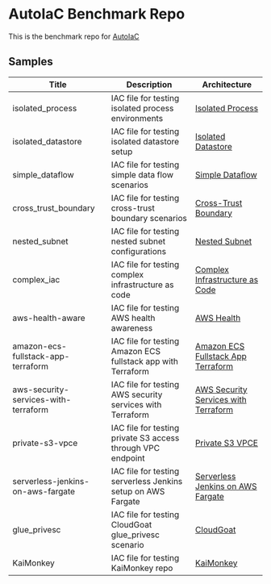 # AutoIaC Benchmark Repo

This is the benchmark repo for [AutoIaC](https://github.com/mekanican/AutoIaC.git)


## Samples

| Title                                | Description                                         | Architecture                  |
|--------------------------------------|-----------------------------------------------------|----------------------------------|
| isolated_process                     | IAC file for testing isolated process environments               | [Isolated Process](architecture/isolated_process.md)               |
| isolated_datastore                   | IAC file for testing isolated datastore setup                    | [Isolated Datastore](architecture/isolated_datastore.md)                     |
| simple_dataflow                      | IAC file for testing simple data flow scenarios                  | [Simple Dataflow](architecture/simple_dataflow.md)                        |
| cross_trust_boundary                 | IAC file for testing cross-trust boundary scenarios              | [Cross-Trust Boundary](architecture/cross_trust_boundary.md)                         |
| nested_subnet                        | IAC file for testing nested subnet configurations               | [Nested Subnet](architecture/nested_subnet.md)                                              |
| complex_iac                          | IAC file for testing complex infrastructure as code              | [Complex Infrastructure as Code](architecture/complex_iac.md)               |
| aws-health-aware                     | IAC file for testing AWS health awareness                        | [AWS Health](architecture/aws-health-aware.md)                       |
| amazon-ecs-fullstack-app-terraform   | IAC file for testing Amazon ECS fullstack app with Terraform     | [Amazon ECS Fullstack App Terraform](architecture/amazon-ecs-fullstack-app-terraform.md)                   |
| aws-security-services-with-terraform | IAC file for testing AWS security services with Terraform        | [AWS Security Services with Terraform](architecture/aws-security-services-with-terraform.md)     |
| private-s3-vpce                      | IAC file for testing private S3 access through VPC endpoint      | [Private S3 VPCE](architecture/private-s3-vpce.md)                                                     |
| serverless-jenkins-on-aws-fargate   | IAC file for testing serverless Jenkins setup on AWS Fargate     | [Serverless Jenkins on AWS Fargate](architecture/serverless-jenkins-on-aws-fargate.md) |
| glue_privesc                         | IAC file for testing CloudGoat glue_privesc scenario                       | [CloudGoat](architecture/cloudgoat.md)                              |
| KaiMonkey                            | IAC file for testing KaiMonkey repo                              | [KaiMonkey](architecture/KaiMonkey.md)                              |

